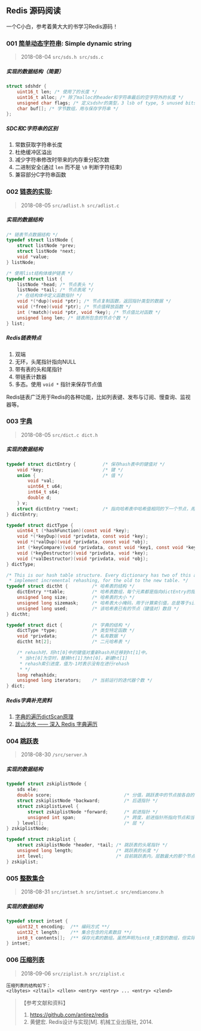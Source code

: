## Redis 源码阅读
一个C小白，参考着黄大大的书学习Redis源码！

### 001 [简单动态字符串](https://github.com/liub1993/redis/commit/c020cbb3e869d9e62581d82c8e8b189d55ff50d8): Simple dynamic string
> 2018-08-04  `src/sds.h src/sds.c`
##### 实现的数据结构（简要）
```c
struct sdshdr {
    uint16_t len; /* 使用了的长度 */
    uint16_t alloc; /* 除了malloc的header和字符串最后的空字符外的长度 */
    unsigned char flags; /* 定义sdshr的类型，3 lsb of type, 5 unused bits */
    char buf[]; /* 字节数组，用与保存字符串 */
};
```

##### SDC和C字符串的区别
1. 常数获取字符串长度
2. 杜绝缓冲区溢出
3. 减少字符串修改时带来的内存重分配次数
4. 二进制安全(通过 `len` 而不是 `\0` 判断字符结束)
5. 兼容部分C字符串函数


### 002 [链表的实现](https://github.com/liub1993/redis/commit/3474520c72af187f74c4e5bd566bb27a0a27e9b2): 
> 2018-08-05 `src/adlist.h src/adlist.c`
##### 实现的数据结构
```c
/* 链表节点数据结构 */
typedef struct listNode {
    struct listNode *prev;
    struct listNode *next;
    void *value;
} listNode;

/* 使用list结构体维护链表 */
typedef struct list {
    listNode *head; /* 节点表头 */
    listNode *tail; /* 节点表尾 */
    /* 在结构体中定义函数指针 */ 
    void *(*dup)(void *ptr); /* 节点复制函数，返回指针类型的数据 */
    void (*free)(void *ptr); /* 节点值释放函数 */
    int (*match)(void *ptr, void *key); /* 节点值比对函数 */
    unsigned long len; /* 链表所包含的节点个数 */
} list;

```

##### Redis链表特点
1. 双端
2. 无环，头尾指针指向NULL
3. 带有表的头和尾指针
4. 带链表计数器
5. 多态。使用 `void *` 指针来保存节点值 

Redis链表广泛用于Redis的各种功能，比如列表键、发布与订阅、慢查询、监视器等。


### 003 [字典](https://github.com/liub1993/redis/commit/957be7fb99d6542df528b442f4bc1143cbb2e25a)
> 2018-08-05 `src/dict.c dict.h`
##### 实现的数据结构
```c
typedef struct dictEntry {          /* 保存hash表中的键值对 */
    void *key;                      /* 键 */
    union {                         /* 值 */
        void *val;
        uint64_t u64;
        int64_t s64;
        double d;
    } v;
    struct dictEntry *next;         /* 指向哈希表中哈希值相同的下一个节点，用于解决键冲突问题 */
} dictEntry;

typedef struct dictType {
    uint64_t (*hashFunction)(const void *key);
    void *(*keyDup)(void *privdata, const void *key);
    void *(*valDup)(void *privdata, const void *obj);
    int (*keyCompare)(void *privdata, const void *key1, const void *key2);
    void (*keyDestructor)(void *privdata, void *key);
    void (*valDestructor)(void *privdata, void *obj);
} dictType;

/* This is our hash table structure. Every dictionary has two of this as we
 * implement incremental rehashing, for the old to the new table. */
typedef struct dictht {         /* 哈希表的结构 */
    dictEntry **table;          /* 哈希表数组，每个元素都是指向dictEntry的指针。起始元素个数为 DICT_HT_INITIAL_SIZE */
    unsigned long size;         /* 哈希表的大小 */
    unsigned long sizemask;     /* 哈希表大小掩码，用于计算索引值，总是等于size-1*/
    unsigned long used;         /* 该哈希表已有的节点（键值对）数目 */
} dictht;

typedef struct dict {           /* 字典的结构 */
    dictType *type;             /* 类型特定函数 */
    void *privdata;             /* 私有数据 */
    dictht ht[2];               /* 二元哈希表 */

    /* rehash时，将ht[0]中的键值对重新hash并迁移到ht[1]中。
     * 当ht[0]为空时，替换ht[1]为ht[0]，新建ht[1]
     * rehash索引进度，值为-1时表示没有在进行rehash
     * */
    long rehashidx;
    unsigned long iterators;    /* 当前运行的迭代器个数 */
} dict;
```

##### Redis字典补充资料
1. [字典的遍历dictScan原理](https://blog.csdn.net/gqtcgq/article/details/50533336)
2. [跋山涉水 —— 深入 Redis 字典遍历](https://juejin.im/post/5b73aaec518825612d644a12?utm_source=gold_browser_extension)

### 004 [跳跃表](https://github.com/liub1993/redis/commit/957be7fb99d6542df528b442f4bc1143cbb2e25a)
> 2018-08-30 `/src/server.h`

##### 实现的数据结构
```c
typedef struct zskiplistNode {
    sds ele;
    double score;                           /* 分值，跳跃表中的节点按各自的分值从小到大排列 */
    struct zskiplistNode *backward;         /* 后退指针 */
    struct zskiplistLevel {
        struct zskiplistNode *forward;      /* 前进指针 */
        unsigned int span;                  /* 跨度，前进指针所指向节点和当前节点的距离 */
    } level[];                              /* 层 */
} zskiplistNode;

typedef struct zskiplist {
    struct zskiplistNode *header, *tail; /* 跳跃表的头尾指针 */
    unsigned long length;                /* 跳跃表的长度 */
    int level;                           /* 目前跳跃表内，层数最大的那个节点的层数（表头节点不计算在内）*/
} zskiplist;

```

### 005 [整数集合](https://github.com/liub1993/redis/commit/74cfbbd187d4715b1c8e0a725564ec3caa4fba0d)
> 2018-08-31 `src/intset.h src/intset.c src/endianconv.h`

##### 实现的数据结构
```c
typedef struct intset {
    uint32_t encoding;  /** 编码方式 **/
    uint32_t length;    /** 集合包含的元素数目 **/
    int8_t contents[];  /** 保存元素的数组。虽然声明为int8_t类型的数组，但实际上并不保存该类型的值，数组类型取决于encoding属性的值 **/
} intset;
```

### 006 [压缩列表](https://github.com/liub1993/redis/commit/7d6a537e234213858a177e437099a550830484c5)
> 2018-09-06 `src/ziplist.h src/ziplist.c`

```
压缩列表的结构如下：
<zlbytes> <zltail> <zllen> <entry> <entry> ... <entry> <zlend>
```

> 【参考文献和资料】
> 1. https://github.com/antirez/redis
> 2. 黄健宏. Redis设计与实现[M]. 机械工业出版社, 2014.
